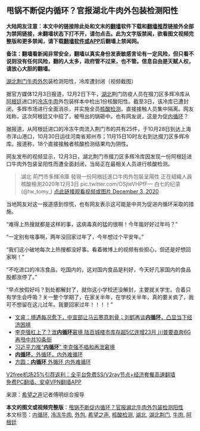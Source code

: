  <h2>甩锅不断促内循环？官报湖北牛肉外包装检测阳性</h2> <p class="notice"><b>大陆网友注意：本文中的链接除此处和文末的<a href="https://github.com/bannedbook/fanqiang" >翻墙</a>软件下载和<a href="https://github.com/killgcd/justmysocks/blob/master/README.md">翻墙推荐</a>链接外全部为禁网链接，未翻墙状态下打不开，请勿点击。此为文字版禁闻，欲看图文视频完整版和更多禁闻，请下载<a href="https://github.com/bannedbook/fanqiang">翻墙软件或APP</a>后翻墙上禁闻网。</p><p>备注：翻墙看新闻非常安全，翻墙以真实身份发表敏感言论有一定风险，但只看不说则没有任何风险，翻的人太多，政府管不过来，也不管。信息自由是天赋人权，请放心大胆的翻墙。</b></p>  <div class="entry"> <p id="conimg"><a href="https://www.bannedbook.org/bnews/tag/%E6%B9%96%E5%8C%97%E8%8D%86%E9%97%A8/" class="st_tag internal_tag" rel="tag" title="标签 湖北荆门 下的日志">湖北荆门</a><a href="https://www.bannedbook.org/bnews/tag/%e7%89%9b%e8%82%89/" class="st_tag internal_tag" rel="tag" title="标签 牛肉 下的日志">牛肉</a><a href="https://www.bannedbook.org/bnews/tag/%E5%A4%96%E5%8C%85/" class="st_tag internal_tag" rel="tag" title="标签 外包 下的日志">外包</a>装检测阳性，冷库遭封闭（视频截图）</p> <p>据官方媒体12月3日报道，12月2日下午，<a href="https://www.bannedbook.org/bnews/tag/%e6%b9%96%e5%8c%97/" class="st_tag internal_tag" rel="tag" title="标签 湖北 下的日志">湖北</a>荆门防疫人员在掇刀区多辉冷库从<a href="https://www.bannedbook.org/bnews/tag/%e9%98%bf%e6%a0%b9%e5%bb%b7/" class="st_tag internal_tag" rel="tag" title="标签 阿根廷 下的日志">阿根廷</a>进口的<a href="https://www.bannedbook.org/bnews/tag/%E5%86%B7%E5%86%BB%E7%89%9B%E8%82%89/" class="st_tag internal_tag" rel="tag" title="标签 冷冻牛肉 下的日志">冷冻牛肉</a>外包装样本中检出1份核酸阳性。截至3日，该冷库已遭封闭，多辉市场进行全面消杀，并实施全员<a href="https://www.bannedbook.org/bnews/tag/%E6%A0%B8%E9%85%B8%E6%A3%80%E6%B5%8B/" class="st_tag internal_tag" rel="tag" title="标签 核酸检测 下的日志">核酸检测</a>，直接接触人员集中隔离。网友戏称，这次阿根廷又中招了，被甩出的锅砸中。也有网友说，这是为促<a href="https://www.bannedbook.org/bnews/tag/%e5%86%85%e5%be%aa%e7%8e%af/" class="st_tag internal_tag" rel="tag" title="标签 内循环 下的日志">内循环</a>？</p> <p>据报道，从阿根廷进口的冷冻牛肉流入荆门市的共有25件，于10月28日到达上海市洋山港口，10月30日运往河南省郑州市；11月15日10时左右到达掇刀区多辉冷库。报道称，18个直接接触者核酸检测结果均为阴性。</p> <p>网友发布的视频显示，12月3日，湖北荆门市掇刀区多辉冷库因发现一份阿根廷进口牛肉外包装呈阳性而遭全面封闭，当局正在最相关人员进行核酸检测。</p>  <blockquote><p>湖北 荊門市多輝冷庫 發現一份阿根廷進口牛肉外包裝呈陽性 正在組織人員核酸檢測2020年12月3日 pic.twitter.com/OSjteVHPfF— 白七的纪录 (@tw_tomy_) <a href="https://twitter.com/tw_tomy_/status/1334429555784708096?ref_src=twsrc%5Etfw">点此链接观看视频或图片 December 3, 2020</a></p></blockquote> <p>当地网友对这一报道感到惊慌，也有网友表示这可能是中共为促进内循环采取的措施。</p> <p>“难得上热搜就都是这样的事，这病毒真的猛的很啊！今年能好好过年吗？”</p> <p>“一定别有啥事啊，两年没回家过年了，今年想过个平安年。”</p>  <p>“我们这小破地每次上热搜都没好事。看着微博上的视频有些担心，但还是好想回家啊！”</p> <p>“不吃进口的冷冻食品，吃国内的，这对国内食品是利好，今天好几家国内的食品股都涨停了。”</p> <p>“早点放假好吗？到处都解封了，就你这小学校还没解封，主要就关学生。合着只有学生会呼吸？关一整个学期了，在家关半年，在学校关半年，真的要关疯了，我可不想留在这儿过年。我要回家过年！！！！​”</p> <ul class='op-related-articles' title='相关阅读'> <li><a href='https://www.bannedbook.org/bnews/bannedvideo/20201127/1438048.html' target='_blank'>文睿：境遇每况愈下，中宣部让马云寒意刺骨；刘鹤再谈<b>内循环</b>，凸显当下经济困境</a></li> <li><a href='https://www.bannedbook.org/bnews/topimagenews/20201122/1435236.html' target='_blank'>李克强杠上了？泄<b>内循环</b>窘境 陆百城楼市库存超5亿连增23月 川普要直奔6G再甩中共10条街</a></li> <li><a href='https://www.bannedbook.org/bnews/comments/20201122/1435074.html' target='_blank'>习近平力推“<b>内循环</b>” 李克强不唱和再泄窘境</a></li> <li><a href='https://www.bannedbook.org/bnews/ssgc/20201115/1431508.html' target='_blank'><b>内循环</b>，外循环，内外难循环</a></li> <li><a href='https://www.bannedbook.org/bnews/comments/20201115/1431291.html' target='_blank'>方圆：<b>内循环</b> 外循环 内外难循环</a></li> </ul> <p class="texttj"> <a href="https://www.bannedbook.org/forum23/topic22702.html" target="_blank">V2free机场25%引荐返利：全平台免费SS/V2ray节点+经济套餐高速翻墙</a><br/> <a href="https://github.com/bannedbook/fanqiang/wiki/%E7%A6%81%E9%97%BB%E7%BD%91%E5%AE%89%E5%8D%93%E7%BF%BB%E5%A2%99%E6%96%B0%E9%97%BBAPP" target="_blank">免费PC翻墙、安卓VPN翻墙APP</a></p><p> 来源：<span class='wp_keywordlink_affiliate'><a href="https://www.soundofhope.org" title="希望之声" target="_blank">希望之声</a></span>记者傅明综合报导 </p> <a name='sharetosocial'></a>       <div><b>本文的图文或视频完整版</b>：<a href='https://www.bannedbook.org/bnews/cbnews/20201204/1441680.html'>甩锅不断促内循环？官报湖北牛肉外包装检测阳性</a></div>  </div><!--END ENTRY--> <div class="postfooter"> <div>本文标签：<a href="https://www.bannedbook.org/bnews/tag/%e5%86%85%e5%be%aa%e7%8e%af/" rel="tag">内循环</a>, <a href="https://www.bannedbook.org/bnews/tag/%E5%86%B7%E5%86%BB%E7%89%9B%E8%82%89/" rel="tag">冷冻牛肉</a>, <a href="https://www.bannedbook.org/bnews/tag/%E5%A4%96%E5%8C%85/" rel="tag">外包</a>, <a href="https://www.bannedbook.org/bnews/tag/%e5%b8%8c%e6%9c%9b%e4%b9%8b%e5%a3%b0/" rel="tag">希望之声</a>, <a href="https://www.bannedbook.org/bnews/tag/%E6%A0%B8%E9%85%B8%E6%A3%80%E6%B5%8B/" rel="tag">核酸检测</a>, <a href="https://www.bannedbook.org/bnews/tag/%e6%b9%96%e5%8c%97/" rel="tag">湖北</a>, <a href="https://www.bannedbook.org/bnews/tag/%E6%B9%96%E5%8C%97%E8%8D%86%E9%97%A8/" rel="tag">湖北荆门</a>, <a href="https://www.bannedbook.org/bnews/tag/%e7%89%9b%e8%82%89/" rel="tag">牛肉</a>, <a href="https://www.bannedbook.org/bnews/tag/%e9%98%bf%e6%a0%b9%e5%bb%b7/" rel="tag">阿根廷</a></div>  </div><!--END POSTFOOTER--> 